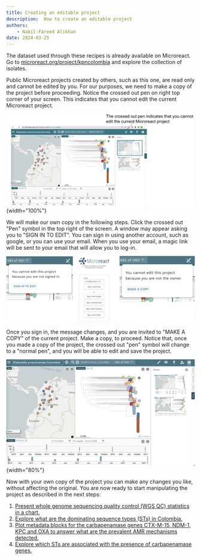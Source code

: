 ```yaml
---
title: Creating an editable project
description:  How to create an editable project
authors:
    - Nabil-Fareed Alikhan
date: 2024-03-25
---
```


The dataset used through these recipes is already available on Microreact. Go to [microreact.org/project/kpncolombia](http://microreact.org/project/kpncolombia) and explore the collection of isolates. 

Public Microreact projects created by others, such as this one, are read only and cannot be edited by you. For our purposes, we need to make a copy of the project before proceeding. Notice the crossed out pen on right top corner of your screen. This indicates that you cannot edit the current Microreact project. 

![Task 1: Create an editable project. Step 1: Notice the crossed out pen on right top corner of your screen. This indicates that you cannot edit the current Microreact project.](tutorial/crossed_out_pen.png){width="100%"}


We will make our own copy in the following steps. Click the crossed out "Pen" symbol in the top right of the screen. A window may appear asking you to "SIGN IN TO EDIT". You can sign in using another account, such as google, or you can use your email. When you use your email, a magic link will be sent to your email that will allow you to log-in.

![Sign in window](./tutorial/signin-all.png)


Once you sign in, the message changes, and you are invited to "MAKE A COPY" of the current project. Make a copy, to proceed. Notice that, once you made a copy of the project, the crossed out "pen" symbol will change to a "normal pen", and you will be able to edit and save the project.

![Task 1: Create an editable project. Step 4: Notice that, once you made a copy of the project, the crossed out "pen" symbol will change to a "normal pen", and you will be able to edit and save the project.](tutorial/editable.png){width="80%"}

Now with your own copy of the project you can make any changes you like, without affecting the original. You are now ready to start manipulating the project as described in the next steps: 

1. [Present whole genome sequencing quality control (WGS QC) statistics in a chart.](./step-2.md)
1. [Explore what are the dominating sequence types (STs) in Colombia.](./step-3.md)
1. [Plot metadata blocks for the carbapenamase genes CTX-M-15, NDM-1, KPC and OXA to answer what are the prevalent AMR mechanisms detected.](./step-4.md)
1. [Explore which STs are associated with the presence of carbapenamase genes.](./step-5.md)
